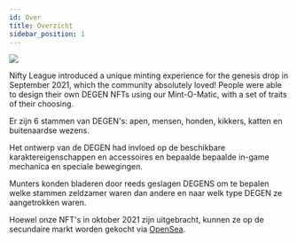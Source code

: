 ```yaml
---
id: Over
title: Overzicht
sidebar_position: 1
---
```


![](/img/mintomatic.gif)

Nifty League introduced a unique minting experience for the genesis drop in September 2021, which the community absolutely loved! People were able to design their own DEGEN NFTs using our Mint-O-Matic, with a set of traits of their choosing.

Er zijn 6 stammen van DEGEN's: apen, mensen, honden, kikkers, katten en buitenaardse wezens.

Het ontwerp van de DEGEN had invloed op de beschikbare karaktereigenschappen en accessoires en bepaalde bepaalde in-game mechanica en speciale bewegingen.

Munters konden bladeren door reeds geslagen DEGENS om te bepalen welke stammen zeldzamer waren dan andere en naar welk type DEGEN ze aangetrokken waren.

Hoewel onze NFT's in oktober 2021 zijn uitgebracht, kunnen ze op de secundaire markt worden gekocht via [OpenSea](https://opensea.io/collection/niftydegen).
